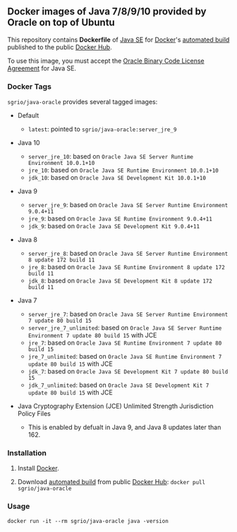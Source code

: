 ## Docker images of Java 7/8/9/10 provided by Oracle on top of Ubuntu

This repository contains **Dockerfile** of [Java SE](http://java.oracle.com/) for [Docker](https://www.docker.com/)'s [automated build](https://hub.docker.com/r/sgrio/java-oracle/) published to the public [Docker Hub](https://hub.docker.com/).

To use this image, you must accept the [Oracle Binary Code License Agreement](http://www.oracle.com/technetwork/java/javase/terms/license/index.html) for Java SE.

### Docker Tags

`sgrio/java-oracle` provides several tagged images:

* Default
  * `latest`: pointed to `sgrio/java-oracle:server_jre_9`

* Java 10
  * `server_jre_10`: based on `Oracle Java SE Server Runtime Environment 10.0.1+10`
  * `jre_10`: based on `Oracle Java SE Runtime Environment 10.0.1+10`
  * `jdk_10`: based on `Oracle Java SE Development Kit 10.0.1+10`

* Java 9
  * `server_jre_9`: based on `Oracle Java SE Server Runtime Environment 9.0.4+11`
  * `jre_9`: based on `Oracle Java SE Runtime Environment 9.0.4+11`
  * `jdk_9`: based on `Oracle Java SE Development Kit 9.0.4+11`

* Java 8
  * `server_jre_8`: based on `Oracle Java SE Server Runtime Environment 8 update 172 build 11`
  * `jre_8`: based on `Oracle Java SE Runtime Environment 8 update 172 build 11`
  * `jdk_8`: based on `Oracle Java SE Development Kit 8 update 172 build 11`

* Java 7
  * `server_jre_7`: based on `Oracle Java SE Server Runtime Environment 7 update 80 build 15`
  * `server_jre_7_unlimited`: based on `Oracle Java SE Server Runtime Environment 7 update 80 build 15` with JCE
  * `jre_7`: based on `Oracle Java SE Runtime Environment 7 update 80 build 15`
  * `jre_7_unlimited`: based on `Oracle Java SE Runtime Environment 7 update 80 build 15` with JCE
  * `jdk_7`: based on `Oracle Java SE Development Kit 7 update 80 build 15`
  * `jdk_7_unlimited`: based on `Oracle Java SE Development Kit 7 update 80 build 15` with JCE

* Java Cryptography Extension (JCE) Unlimited Strength Jurisdiction Policy Files
  * This is enabled by defualt in Java 9, and Java 8 updates later than 162.

### Installation

1. Install [Docker](https://www.docker.com/).

2. Download [automated build](https://hub.docker.com/r/sgrio/java-oracle/) from public [Docker Hub](https://hub.docker.com/): `docker pull sgrio/java-oracle`

### Usage

    docker run -it --rm sgrio/java-oracle java -version
